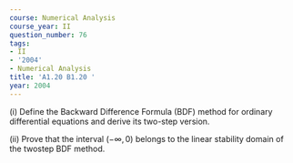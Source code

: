 ```yaml
---
course: Numerical Analysis
course_year: II
question_number: 76
tags:
- II
- '2004'
- Numerical Analysis
title: 'A1.20 B1.20 '
year: 2004
---
```



(i) Define the Backward Difference Formula (BDF) method for ordinary differential equations and derive its two-step version.

(ii) Prove that the interval $(-\infty, 0)$ belongs to the linear stability domain of the twostep BDF method.